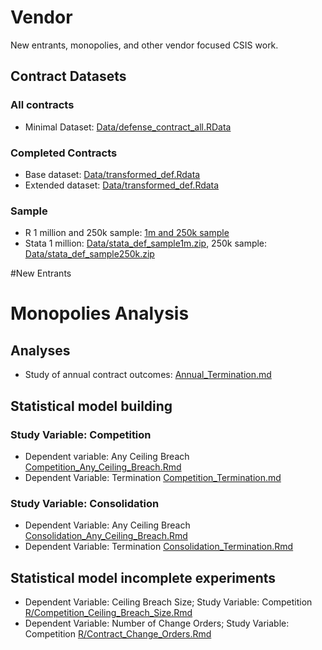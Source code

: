 # Vendor
New entrants, monopolies, and other vendor focused CSIS work.

## Contract Datasets
### All contracts
* Minimal Dataset: [Data/defense_contract_all.RData](Data/defense_contract_all.RData)
### Completed Contracts 
* Base dataset: [Data/transformed_def.Rdata](Data/transformed_def.Rdata)
* Extended dataset: [Data/transformed_def.Rdata](Data/transformed_def.Rdata)
### Sample
* R 1 million and 250k sample: [1m and 250k sample](Data/def_sample.Rdata)
* Stata 1 million: [Data/stata_def_sample1m.zip](Data/stata_def_sample1m.zip), 250k sample: [Data/stata_def_sample250k.zip](Data/stata_def_sample250k.zip)


#New Entrants

# Monopolies Analysis
## Analyses
* Study of annual contract outcomes: [Annual_Termination.md](Annual_Termination.md) 

## Statistical model building
### Study Variable: Competition 
* Dependent variable: Any Ceiling Breach [Competition_Any_Ceiling_Breach.Rmd](Competition_Any_Ceiling_Breach.Rmd)
* Dependent Variable: Termination [Competition_Termination.md](Competition_Termination.md)  
### Study Variable: Consolidation
* Dependent Variable: Any Ceiling Breach [Consolidation_Any_Ceiling_Breach.Rmd](Consolidation_Any_Ceiling_Breach.Rmd)
* Dependent Variable: Termination [Consolidation_Termination.Rmd](Consolidation_Termination.Rmd) 

## Statistical model incomplete experiments
* Dependent Variable: Ceiling Breach Size; Study Variable: Competition [R/Competition_Ceiling_Breach_Size.Rmd](R/Competition_Ceiling_Breach_Size.Rmd) 
* Dependent Variable: Number of Change Orders; Study Variable: Competition [R/Contract_Change_Orders.Rmd](R/Contract_Change_Orders.Rmd) 


